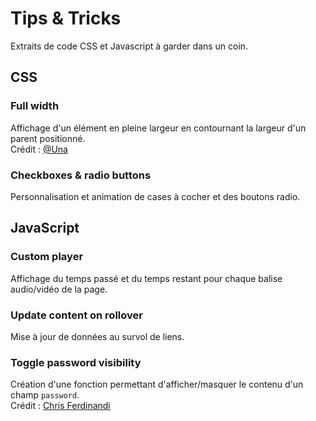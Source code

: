# Tips & Tricks
Extraits de code CSS et Javascript à garder dans un coin.


## CSS

### Full width
Affichage d'un élément en pleine largeur en contournant la largeur d'un parent positionné.
<br />Crédit : [@Una](https://twitter.com/Una/status/951519740840873984)

### Checkboxes & radio buttons
Personnalisation et animation de cases à cocher et des boutons radio.

## JavaScript

### Custom player
Affichage du temps passé et du temps restant pour chaque balise audio/vidéo de la page.

### Update content on rollover
Mise à jour de données au survol de liens.

### Toggle password visibility
Création d'une fonction permettant d'afficher/masquer le contenu d'un champ <code>password</code>.
<br>Crédit : [Chris Ferdinandi](https://gomakethings.com/how-to-toggle-password-visibility-with-vanilla-javascript/)
